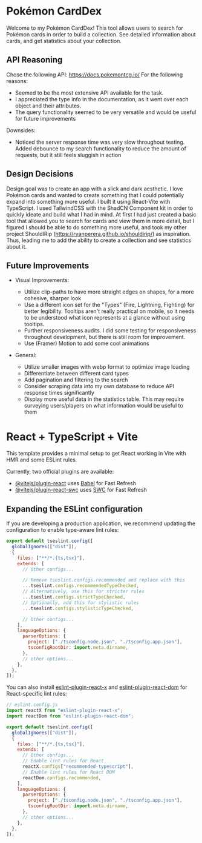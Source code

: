 # Pokémon CardDex

Welcome to my Pokémon CardDex! This tool allows users to search for Pokémon cards in order to build a collection. See detailed information about cards, and get statistics about your collection.

## API Reasoning

Chose the following API: https://docs.pokemontcg.io/
For the following reasons:

- Seemed to be the most extensive API available for the task.
- I appreciated the type info in the documentation, as it went over each object and their attributes.
- The query functionality seemed to be very versatile and would be useful for future improvements

Downsides:

- Noticed the server response time was very slow throughout testing. Added debounce to my search functionality to reduce the amount of requests, but it still feels sluggish in action

## Design Decisions

Design goal was to create an app with a slick and dark aesthetic. I love Pokémon cards and wanted to create something that I could potentially expand into something more useful.
I built it using React-Vite with TypeScript. I used TailwindCSS with the ShadCN Component kit in order to quickly ideate and build what I had in mind.
At first I had just created a basic tool that allowed you to search for cards and view them in more detail, but I figured I should be able to do something more useful, and took my other project ShouldIRip (https://ryanperera.github.io/shouldirip/) as inspiration. Thus, leading me to add the ability to create a collection and see statistics about it.

## Future Improvements

- Visual Improvements:

  - Utilize clip-paths to have more straight edges on shapes, for a more cohesive, sharper look
  - Use a different icon set for the "Types" (Fire, Lightning, Fighting) for better legibility. Tooltips aren't really practical on mobile, so it needs to be understood what icon represents at a glance without using tooltips.
  - Further responsiveness audits. I did some testing for responsiveness throughout development, but there is still room for improvement.
  - Use (Framer) Motion to add some cool animations

- General:
  - Utilize smaller images with webp format to optimize image loading
  - Differentiate between different card types
  - Add pagination and filtering to the search
  - Consider scraping data into my own database to reduce API response times significantly
  - Display more useful data in the statistics table. This may require surveying users/players on what information would be useful to them

# React + TypeScript + Vite

This template provides a minimal setup to get React working in Vite with HMR and some ESLint rules.

Currently, two official plugins are available:

- [@vitejs/plugin-react](https://github.com/vitejs/vite-plugin-react/blob/main/packages/plugin-react) uses [Babel](https://babeljs.io/) for Fast Refresh
- [@vitejs/plugin-react-swc](https://github.com/vitejs/vite-plugin-react/blob/main/packages/plugin-react-swc) uses [SWC](https://swc.rs/) for Fast Refresh

## Expanding the ESLint configuration

If you are developing a production application, we recommend updating the configuration to enable type-aware lint rules:

```js
export default tseslint.config([
  globalIgnores(["dist"]),
  {
    files: ["**/*.{ts,tsx}"],
    extends: [
      // Other configs...

      // Remove tseslint.configs.recommended and replace with this
      ...tseslint.configs.recommendedTypeChecked,
      // Alternatively, use this for stricter rules
      ...tseslint.configs.strictTypeChecked,
      // Optionally, add this for stylistic rules
      ...tseslint.configs.stylisticTypeChecked,

      // Other configs...
    ],
    languageOptions: {
      parserOptions: {
        project: ["./tsconfig.node.json", "./tsconfig.app.json"],
        tsconfigRootDir: import.meta.dirname,
      },
      // other options...
    },
  },
]);
```

You can also install [eslint-plugin-react-x](https://github.com/Rel1cx/eslint-react/tree/main/packages/plugins/eslint-plugin-react-x) and [eslint-plugin-react-dom](https://github.com/Rel1cx/eslint-react/tree/main/packages/plugins/eslint-plugin-react-dom) for React-specific lint rules:

```js
// eslint.config.js
import reactX from "eslint-plugin-react-x";
import reactDom from "eslint-plugin-react-dom";

export default tseslint.config([
  globalIgnores(["dist"]),
  {
    files: ["**/*.{ts,tsx}"],
    extends: [
      // Other configs...
      // Enable lint rules for React
      reactX.configs["recommended-typescript"],
      // Enable lint rules for React DOM
      reactDom.configs.recommended,
    ],
    languageOptions: {
      parserOptions: {
        project: ["./tsconfig.node.json", "./tsconfig.app.json"],
        tsconfigRootDir: import.meta.dirname,
      },
      // other options...
    },
  },
]);
```
